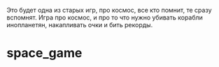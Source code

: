 Это будет одна из старых игр, про космос, все кто помнит, те сразу вспомнят.
Игра про космос, и про то что нужно убивать корабли инопланетян, накапливать очки и бить рекорды.
# space_game
